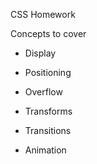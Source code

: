 CSS Homework

Concepts to cover

* Display

* Positioning

* Overflow

* Transforms

* Transitions

* Animation
